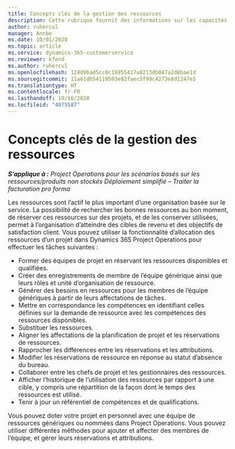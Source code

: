 ```yaml
---
title: Concepts clés de la gestion des ressources
description: Cette rubrique fournit des informations sur les capacités de gestion des ressources dans Microsoft Dynamics Project Operations.
author: ruhercul
manager: Annbe
ms.date: 10/01/2020
ms.topic: article
ms.service: dynamics-365-customerservice
ms.reviewer: kfend
ms.author: ruhercul
ms.openlocfilehash: 124d9bad5cc0c16955417a8213db047a2d8bae1d
ms.sourcegitcommit: 11a61db54119503e82faec5f99c4273e8d1247e5
ms.translationtype: HT
ms.contentlocale: fr-FR
ms.lasthandoff: 10/16/2020
ms.locfileid: "4075587"
---
```

# <a name="resource-management-key-concepts"></a>Concepts clés de la gestion des ressources

_**S’applique à :** Project Operations pour les scénarios basés sur les ressources/produits non stockés Déploiement simplifié – Traiter la facturation pro forma_

Les ressources sont l’actif le plus important d’une organisation basée sur le service. La possibilité de rechercher les bonnes ressources au bon moment, de réserver ces ressources sur des projets, et de les conserver utilisées, permet à l’organisation d’atteindre des cibles de revenu et des objectifs de satisfaction client. Vous pouvez utiliser la fonctionnalité d’allocation des ressources d’un projet dans Dynamics 365 Project Operations pour effectuer les tâches suivantes :

- Former des équipes de projet en réservant les ressources disponibles et qualifiées.
- Créer des enregistrements de membre de l’équipe générique ainsi que leurs rôles et unité d’organisation de ressource.
- Générer des besoins en ressources pour les membres de l’équipe génériques à partir de leurs affectations de tâches.
- Mettre en correspondance les compétences en identifiant celles définies sur la demande de ressource avec les compétences des ressources disponibles.
- Substituer les ressources.
- Aligner les affectations de la planification de projet et les réservations de ressources.
- Rapprocher les différences entre les réservations et les attributions.
- Modifier les réservations de ressource en réponse au statut d’absence du bureau.
- Collaborer entre les chefs de projet et les gestionnaires des ressources.
- Afficher l’historique de l’utilisation des ressources par rapport à une cible, y compris une répartition de la façon dont le temps des ressources est utilisé.
- Tenir à jour un référentiel de compétences et de qualifications.


Vous pouvez doter votre projet en personnel avec une équipe de ressources génériques ou nommées dans Project Operations. Vous pouvez utiliser différentes méthodes pour ajouter et affecter des membres de l’équipe, et gérer leurs réservations et attributions. 
